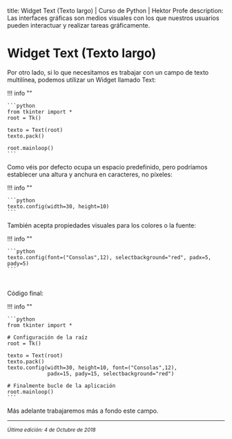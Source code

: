 title: Widget Text (Texto largo) | Curso de Python | Hektor Profe
description: Las interfaces gráficas son medios visuales con los que nuestros usuarios pueden interactuar y realizar tareas gráficamente.

# Widget Text (Texto largo)

Por otro lado, si lo que necesitamos es trabajar con un campo de texto multilínea, podemos utilizar un Widget llamado Text:

!!! info "" 

    ```python
    from tkinter import *
    root = Tk()

    texto = Text(root)
    texto.pack()

    root.mainloop()
    ```
Como véis por defecto ocupa un espacio predefinido, pero podríamos establecer una altura y anchura en caracteres, no píxeles:

!!! info "" 

    ```python
	texto.config(width=30, height=10)
    ```

También acepta propiedades visuales para los colores o la fuente:

!!! info "" 

    ```python
	texto.config(font=("Consolas",12), selectbackground="red", padx=5, pady=5)
    ```

<div style="text-align:center;margin-top:25px"><img class="lazy" data-src="{{cdn}}/images/tkinter/12.png"/></div>

Código final:

!!! info "" 

    ```python
    from tkinter import *

    # Configuración de la raíz
    root = Tk()

    texto = Text(root)
    texto.pack()
    texto.config(width=30, height=10, font=("Consolas",12), 
                 padx=15, pady=15, selectbackground="red")

    # Finalmente bucle de la aplicación
    root.mainloop()
    ```

Más adelante trabajaremos más a fondo este campo.

___
<small class="edited"><i>Última edición: 4 de Octubre de 2018</i></small>